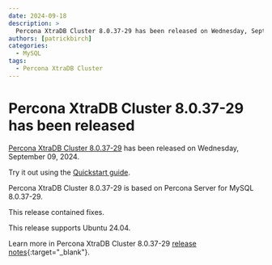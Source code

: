 ```yaml
---
date: 2024-09-18
description: >
  Percona XtraDB Cluster 8.0.37-29 has been released on Wednesday, September 09, 2024.
authors: [patrickbirch]
categories:
  - MySQL
tags:
  - Percona XtraDB Cluster
---
```


# Percona XtraDB Cluster 8.0.37-29 has been released

<!-- more -->

[Percona XtraDB Cluster 8.0.37-29](https://docs.percona.com/percona-xtradb-cluster/8.0/) has been released on Wednesday, September 09, 2024.

Try it out using the [Quickstart guide](https://docs.percona.com/percona-xtradb-cluster/8.0/quickstart-overview.html).

Percona XtraDB Cluster 8.0.37-29 is based on Percona Server for MySQL 8.0.37-29.

This release contained fixes.

This release supports Ubuntu 24.04.

Learn more in Percona XtraDB Cluster 8.0.37-29 [release notes](https://docs.percona.com/percona-xtradb-cluster/8.0/release-notes/8.0.37-29.html){:target="_blank"}.

